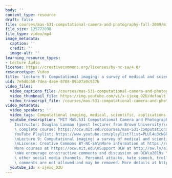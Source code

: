 ```yaml
---
body: ''
content_type: resource
draft: false
file: courses/mas-531-computational-camera-and-photography-fall-2009/mitmas_531f09_lec09_1_360p_16_9.mp4
file_size: 125772898
file_type: video/mp4
image_metadata:
  caption: ''
  credit: ''
  image-alt: ''
learning_resource_types:
- Lecture Audio
license: https://creativecommons.org/licenses/by-nc-sa/4.0/
resourcetype: Video
title: 'Lecture 9: Computational imaging: a survey of medical and scientific applications'
uid: 7e5d0c60-7dea-4a6e-8788-09b07a9c937b
video_files:
  video_captions_file: /courses/mas-531-computational-camera-and-photography-fall-2009/1RPfq0KaZVkuhHcq-ZJMfwhpus7oHPzzY_transcript.webvtt
  video_thumbnail_file: https://img.youtube.com/vi/x-ijexq_D2U/default.jpg
  video_transcript_file: /courses/mas-531-computational-camera-and-photography-fall-2009/1RPfq0KaZVkuhHcq-ZJMfwhpus7oHPzzY_transcript.pdf
video_metadata:
  video_speakers: ''
  video_tags: Computational imaging, medical, scientific, applications
  youtube_description: "MIT MAS.531 Computational Camera and Photography, Fall 2009\n\
    Instructor: Douglas Lanman (guest lecturer from Brown University)\n\nView the\
    \ complete course: https://ocw.mit.edu/courses/mas-531-computational-camera-and-photography-fall-2009/\n\
    YouTube Playlist: https://www.youtube.com/playlist?list=PLUl4u3cNGP61pwA6paIRZ30q1sjLE8b6c\n\
    \nLecture 9: Computational imaging: a survey of medical and scientific applications\n\
    \nLicense: Creative Commons BY-NC-SA\nMore information at https://ocw.mit.edu/terms\n\
    More courses at https://ocw.mit.edu\nSupport OCW at http://ow.ly/a1If50zVRlQ\n\
    \nWe encourage constructive comments and discussion on OCW\u2019s YouTube and\
    \ other social media channels. Personal attacks, hate speech, trolling, and inappropriate\
    \ comments are not allowed and may be removed. More details at https://ocw.mit.edu/comments."
  youtube_id: x-ijexq_D2U
---
```

